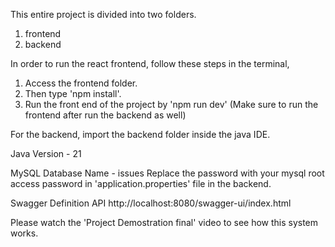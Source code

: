 This entire project is divided into two folders. 

1. frontend
2. backend

In order to run the react frontend, follow these steps in the terminal,

1. Access the frontend folder.
2. Then type 'npm install'.
3. Run the front end of the project by 'npm run dev' (Make sure to run the frontend after run the backend as well)

For the backend, import the backend folder inside the java IDE.

Java Version - 21

MySQL Database Name - issues
Replace the password with your mysql root access password in 'application.properties' file in the backend.

Swagger Definition API
http://localhost:8080/swagger-ui/index.html

Please watch the 'Project Demostration final' video to see how this system works.
